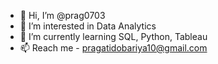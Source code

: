 - 👋 Hi, I’m @prag0703
- 👀 I’m interested in Data Analytics
- 🌱 I’m currently learning SQL, Python, Tableau 
- 📫 Reach me - pragatidobariya10@gmail.com

<!---
prag0703/prag0703 is a ✨ special ✨ repository because its `README.md` (this file) appears on your GitHub profile.
You can click the Preview link to take a look at your changes.
--->
